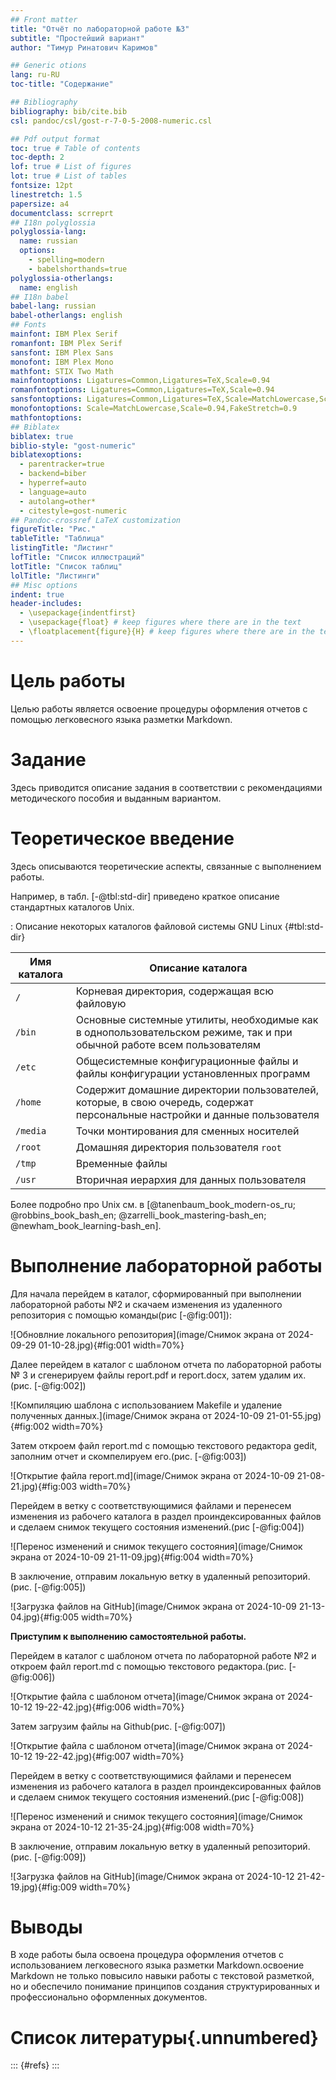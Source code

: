 ```yaml
---
## Front matter
title: "Отчёт по лабораторной работе №3"
subtitle: "Простейший вариант"
author: "Тимур Ринатович Каримов"

## Generic otions
lang: ru-RU
toc-title: "Содержание"

## Bibliography
bibliography: bib/cite.bib
csl: pandoc/csl/gost-r-7-0-5-2008-numeric.csl

## Pdf output format
toc: true # Table of contents
toc-depth: 2
lof: true # List of figures
lot: true # List of tables
fontsize: 12pt
linestretch: 1.5
papersize: a4
documentclass: scrreprt
## I18n polyglossia
polyglossia-lang:
  name: russian
  options:
	- spelling=modern
	- babelshorthands=true
polyglossia-otherlangs:
  name: english
## I18n babel
babel-lang: russian
babel-otherlangs: english
## Fonts
mainfont: IBM Plex Serif
romanfont: IBM Plex Serif
sansfont: IBM Plex Sans
monofont: IBM Plex Mono
mathfont: STIX Two Math
mainfontoptions: Ligatures=Common,Ligatures=TeX,Scale=0.94
romanfontoptions: Ligatures=Common,Ligatures=TeX,Scale=0.94
sansfontoptions: Ligatures=Common,Ligatures=TeX,Scale=MatchLowercase,Scale=0.94
monofontoptions: Scale=MatchLowercase,Scale=0.94,FakeStretch=0.9
mathfontoptions:
## Biblatex
biblatex: true
biblio-style: "gost-numeric"
biblatexoptions:
  - parentracker=true
  - backend=biber
  - hyperref=auto
  - language=auto
  - autolang=other*
  - citestyle=gost-numeric
## Pandoc-crossref LaTeX customization
figureTitle: "Рис."
tableTitle: "Таблица"
listingTitle: "Листинг"
lofTitle: "Список иллюстраций"
lotTitle: "Список таблиц"
lolTitle: "Листинги"
## Misc options
indent: true
header-includes:
  - \usepackage{indentfirst}
  - \usepackage{float} # keep figures where there are in the text
  - \floatplacement{figure}{H} # keep figures where there are in the text
---
```


# Цель работы

Целью работы является освоение процедуры оформления отчетов с помощью легковесного
языка разметки Markdown.

# Задание

Здесь приводится описание задания в соответствии с рекомендациями
методического пособия и выданным вариантом.

# Теоретическое введение

Здесь описываются теоретические аспекты, связанные с выполнением работы.

Например, в табл. [-@tbl:std-dir] приведено краткое описание стандартных каталогов Unix.

: Описание некоторых каталогов файловой системы GNU Linux {#tbl:std-dir}

| Имя каталога | Описание каталога                                                                                                          |
|--------------|----------------------------------------------------------------------------------------------------------------------------|
| `/`          | Корневая директория, содержащая всю файловую                                                                               |
| `/bin `      | Основные системные утилиты, необходимые как в однопользовательском режиме, так и при обычной работе всем пользователям     |
| `/etc`       | Общесистемные конфигурационные файлы и файлы конфигурации установленных программ                                           |
| `/home`      | Содержит домашние директории пользователей, которые, в свою очередь, содержат персональные настройки и данные пользователя |
| `/media`     | Точки монтирования для сменных носителей                                                                                   |
| `/root`      | Домашняя директория пользователя  `root`                                                                                   |
| `/tmp`       | Временные файлы                                                                                                            |
| `/usr`       | Вторичная иерархия для данных пользователя                                                                                 |

Более подробно про Unix см. в [@tanenbaum_book_modern-os_ru; @robbins_book_bash_en; @zarrelli_book_mastering-bash_en; @newham_book_learning-bash_en].

# Выполнение лабораторной работы

Для начала перейдем в каталог, сформированный при выполнении лабораторной работы №2 и скачаем изменения из удаленного репозитория с помощью команды(рис [-@fig:001]):

![Обновлние локального репозитория](image/Снимок экрана от 2024-09-29 01-10-28.jpg){#fig:001 width=70%}

Далее перейдем в каталог с шаблоном отчета по лабораторной работы № 3 и сгенерируем файлы report.pdf и report.docx, затем удалим их.(рис. [-@fig:002])

![Компиляцию шаблона с использованием Makefile и удаление полученных данных.](image/Снимок экрана от 2024-10-09 21-01-55.jpg){#fig:002 width=70%}

Затем откроем файл report.md с помощью текстового редактора gedit, заполним отчет и скомпелируем его.(рис. [-@fig:003])

![Открытие файла report.md](image/Снимок экрана от 2024-10-09 21-08-21.jpg){#fig:003 width=70%}

Перейдем в ветку с соответствующимися файлами и перенесем изменения из рабочего каталога в раздел проиндексированных файлов и сделаем снимок текущего состояния изменений.(рис [-@fig:004])

![Перенос изменений и снимок текущего состояния](image/Снимок экрана от 2024-10-09 21-11-09.jpg){#fig:004 width=70%}

В заключение, отправим локальную ветку в удаленный репозиторий.(рис. [-@fig:005])

![Загрузка файлов на GitHub](image/Снимок экрана от 2024-10-09 21-13-04.jpg){#fig:005 width=70%}

**Приступим к выполнению самостоятельной работы.**

Перейдем в каталог с шаблоном отчета по лабораторной работе №2 и откроем файл report.md с помощью текстового редактора.(рис. [-@fig:006])

![Открытие файла с шаблоном отчета](image/Снимок экрана от 2024-10-12 19-22-42.jpg){#fig:006 width=70%}

Затем загрузим файлы на Github(рис. [-@fig:007])

![Открытие файла с шаблоном отчета](image/Снимок экрана от 2024-10-12 19-22-42.jpg){#fig:007 width=70%}

Перейдем в ветку с соответствующимися файлами и перенесем изменения из рабочего каталога в раздел проиндексированных файлов и сделаем снимок текущего состояния изменений.(рис [-@fig:008])

![Перенос изменений и снимок текущего состояния](image/Снимок экрана от 2024-10-12 21-35-24.jpg){#fig:008 width=70%}

В заключение, отправим локальную ветку в удаленный репозиторий.(рис. [-@fig:009])

![Загрузка файлов на GitHub](image/Снимок экрана от 2024-10-12 21-42-19.jpg){#fig:009 width=70%}

# Выводы

В ходе работы была освоена процедура оформления отчетов с использованием легковесного языка разметки Markdown.освоение Markdown не только повысило навыки работы с текстовой разметкой, но и обеспечило понимание принципов создания структурированных и профессионально оформленных документов.

# Список литературы{.unnumbered}

::: {#refs}
:::
